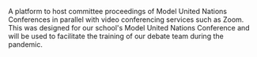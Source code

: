 A platform to host committee proceedings of Model United Nations Conferences in parallel with video conferencing services such as Zoom. This was designed for our school's Model United Nations Conference and will be used to facilitate the training of our debate team during the pandemic. 

